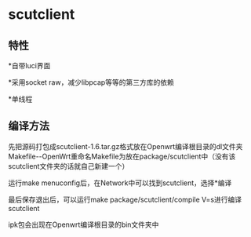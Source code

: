 scutclient
=================

特性
--------
*自带luci界面

*采用socket raw，减少libpcap等等的第三方库的依赖

*单线程

编译方法
--------

先把源码打包成scutclient-1.6.tar.gz格式放在Openwrt编译根目录的dl文件夹
Makefile--OpenWrt重命名Makefile为放在package/scutclient中（没有该scutclient文件夹的话就自己新建一个）

运行make menuconfig后，在Network中可以找到scutclient，选择*编译

最后保存退出后，可以运行make package/scutclient/compile V=s进行编译scutclient

ipk包会出现在Openwrt编译根目录的bin文件夹中

